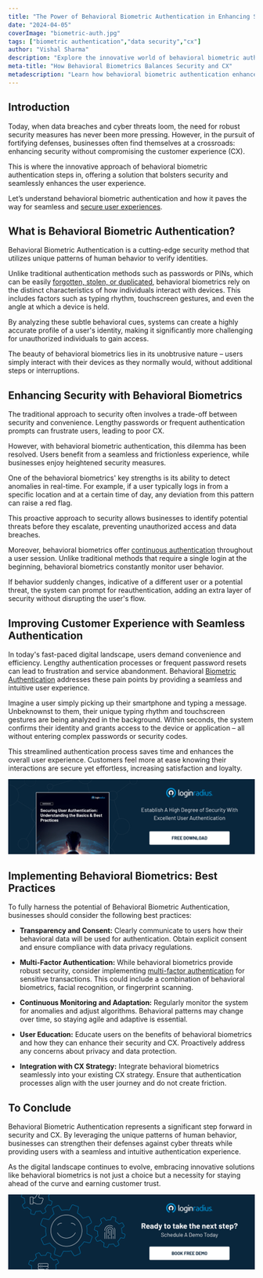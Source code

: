 ```yaml
---
title: "The Power of Behavioral Biometric Authentication in Enhancing Security and CX Synergy"
date: "2024-04-05"
coverImage: "biometric-auth.jpg"
tags: ["biometric authentication","data security","cx"]
author: "Vishal Sharma"
description: "Explore the innovative world of behavioral biometric authentication and its role in fortifying security and enhancing customer experience (CX). This cutting-edge method analyzes unique behavioral patterns to verify identities, offering a seamless user experience."
meta-title: "How Behavioral Biometrics Balances Security and CX"
metadescription: "Learn how behavioral biometric authentication enhances security without compromising user experience. Learn about its benefits & implementation best practices."
---
```

## Introduction

Today, when data breaches and cyber threats loom, the need for robust security measures has never been more pressing. However, in the pursuit of fortifying defenses, businesses often find themselves at a crossroads: enhancing security without compromising the customer experience (CX). 

This is where the innovative approach of behavioral biometric authentication steps in, offering a solution that bolsters security and seamlessly enhances the user experience.

Let’s understand behavioral biometric authentication and how it paves the way for seamless and [secure user experiences](https://www.loginradius.com/blog/growth/4-tips-secure-frictionless-ux/). 

## What is Behavioral Biometric Authentication?

Behavioral Biometric Authentication is a cutting-edge security method that utilizes unique patterns of human behavior to verify identities. 

Unlike traditional authentication methods such as passwords or PINs, which can be easily [forgotten, stolen, or duplicated](https://www.loginradius.com/blog/identity/common-vulnerabilities-password-based-login/), behavioral biometrics rely on the distinct characteristics of how individuals interact with devices. This includes factors such as typing rhythm, touchscreen gestures, and even the angle at which a device is held.

By analyzing these subtle behavioral cues, systems can create a highly accurate profile of a user's identity, making it significantly more challenging for unauthorized individuals to gain access. 

The beauty of behavioral biometrics lies in its unobtrusive nature – users simply interact with their devices as they normally would, without additional steps or interruptions.

## Enhancing Security with Behavioral Biometrics

The traditional approach to security often involves a trade-off between security and convenience. Lengthy passwords or frequent authentication prompts can frustrate users, leading to poor CX. 

However, with behavioral biometric authentication, this dilemma has been resolved. Users benefit from a seamless and frictionless experience, while businesses enjoy heightened security measures.

One of the behavioral biometrics' key strengths is its ability to detect anomalies in real-time. For example, if a user typically logs in from a specific location and at a certain time of day, any deviation from this pattern can raise a red flag. 

This proactive approach to security allows businesses to identify potential threats before they escalate, preventing unauthorized access and data breaches.

Moreover, behavioral biometrics offer [continuous authentication](https://www.loginradius.com/blog/identity/continuous-authentication/) throughout a user session. Unlike traditional methods that require a single login at the beginning, behavioral biometrics constantly monitor user behavior.

If behavior suddenly changes, indicative of a different user or a potential threat, the system can prompt for reauthentication, adding an extra layer of security without disrupting the user's flow.

## Improving Customer Experience with Seamless Authentication

In today's fast-paced digital landscape, users demand convenience and efficiency. Lengthy authentication processes or frequent password resets can lead to frustration and service abandonment. Behavioral [Biometric Authentication](https://www.loginradius.com/blog/identity/biometric-authentication-mobile-apps/) addresses these pain points by providing a seamless and intuitive user experience.

Imagine a user simply picking up their smartphone and typing a message. Unbeknownst to them, their unique typing rhythm and touchscreen gestures are being analyzed in the background. Within seconds, the system confirms their identity and grants access to the device or application – all without entering complex passwords or security codes.

This streamlined authentication process saves time and enhances the overall user experience. Customers feel more at ease knowing their interactions are secure yet effortless, increasing satisfaction and loyalty.

[![WP-user-auth](WP-user-auth.png)](https://www.loginradius.com/resource/whitepaper/user-authentication-security/)

## Implementing Behavioral Biometrics: Best Practices

To fully harness the potential of Behavioral Biometric Authentication, businesses should consider the following best practices:

* **Transparency and Consent:** Clearly communicate to users how their behavioral data will be used for authentication. Obtain explicit consent and ensure compliance with data privacy regulations.

* **Multi-Factor Authentication:** While behavioral biometrics provide robust security, consider implementing [multi-factor authentication](https://www.loginradius.com/multi-factor-authentication/) for sensitive transactions. This could include a combination of behavioral biometrics, facial recognition, or fingerprint scanning.

* **Continuous Monitoring and Adaptation:** Regularly monitor the system for anomalies and adjust algorithms. Behavioral patterns may change over time, so staying agile and adaptive is essential.

* **User Education:** Educate users on the benefits of behavioral biometrics and how they can enhance their security and CX. Proactively address any concerns about privacy and data protection.

* **Integration with CX Strategy:** Integrate behavioral biometrics seamlessly into your existing CX strategy. Ensure that authentication processes align with the user journey and do not create friction.

## To Conclude

Behavioral Biometric Authentication represents a significant step forward in security and CX. By leveraging the unique patterns of human behavior, businesses can strengthen their defenses against cyber threats while providing users with a seamless and intuitive authentication experience. 

As the digital landscape continues to evolve, embracing innovative solutions like behavioral biometrics is not just a choice but a necessity for staying ahead of the curve and earning customer trust.

[![book-a-demo-loginradius](../../assets/book-a-demo-loginradius.png)](https://www.loginradius.com/book-a-demo/)
